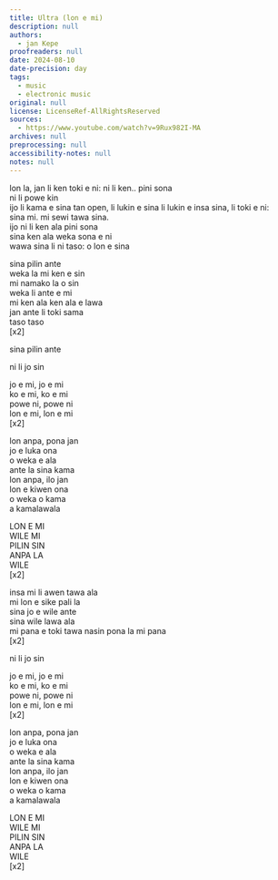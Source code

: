 ```yaml
---
title: Ultra (lon e mi)
description: null
authors:
  - jan Kepe
proofreaders: null
date: 2024-08-10
date-precision: day
tags:
  - music
  - electronic music
original: null
license: LicenseRef-AllRightsReserved
sources:
  - https://www.youtube.com/watch?v=9Rux982I-MA
archives: null
preprocessing: null
accessibility-notes: null
notes: null
---
```


lon la, jan li ken toki e ni: ni li ken.. pini sona  
ni li powe kin  
ijo li kama e sina tan open, li lukin e sina li lukin e insa sina, li toki e ni:  
sina mi. mi sewi tawa sina.  
ijo ni li ken ala pini sona  
sina ken ala weka sona e ni  
wawa sina li ni taso: o lon e sina

sina pilin ante  
weka la mi ken e sin  
mi namako la o sin  
weka li ante e mi  
mi ken ala ken ala e lawa  
jan ante li toki sama  
taso taso  
[x2]

sina pilin ante

ni li jo sin

jo e mi, jo e mi  
ko e mi, ko e mi  
powe ni, powe ni  
lon e mi, lon e mi  
[x2]

lon anpa, pona jan  
jo e luka ona  
o weka e ala  
ante la sina kama  
lon anpa, ilo jan  
lon e kiwen ona  
o weka o kama  
a kamalawala

LON E MI  
WILE MI  
PILIN SIN  
ANPA LA  
WILE  
[x2]

insa mi li awen tawa ala  
mi lon e sike pali la  
sina jo e wile ante  
sina wile lawa ala  
mi pana e toki tawa nasin pona la mi pana  
[x2]

ni li jo sin

jo e mi, jo e mi  
ko e mi, ko e mi  
powe ni, powe ni  
lon e mi, lon e mi  
[x2]

lon anpa, pona jan  
jo e luka ona  
o weka e ala  
ante la sina kama  
lon anpa, ilo jan  
lon e kiwen ona  
o weka o kama  
a kamalawala

LON E MI  
WILE MI  
PILIN SIN  
ANPA LA  
WILE  
[x2]
